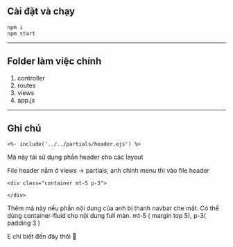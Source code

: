 ## Cài đặt và chạy

```
npm i
npm start
```

---

## Folder làm việc chính

1. controller
2. routes
3. views
4. app.js

---

## Ghi chú

```
<%- include('../../partials/header.ejs') %>
```

Mã này tái sử dụng phần header cho các layout

File header nằm ở views -> partials, anh chỉnh menu thì vào file header

```
<div class="container mt-5 p-3">

</div>
```

Thêm mã này nếu phần nội dung của anh bị thanh navbar che mất. Có thể dùng container-fluid
cho nội dung full màn. mt-5 ( margin top 5), p-3( padding 3 )

E chỉ biết đến đây thôi :rofl:
